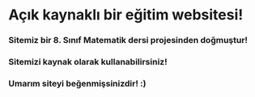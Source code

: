 # Açık kaynaklı bir eğitim websitesi!
### Sitemiz bir 8. Sınıf Matematik dersi projesinden doğmuştur!
### Sitemizi kaynak olarak kullanabilirsiniz!
### Umarım siteyi beğenmişsinizdir! :)
